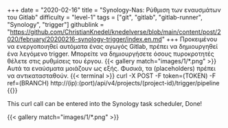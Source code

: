 +++
date = "2020-02-16"
title = "Synology-Nas: Ρύθμιση των εναυσμάτων του Gitlab"
difficulty = "level-1"
tags = ["git", "gitlab", "gitlab-runner", "Synology", "trigger"]
githublink = "https://github.com/ChristianKnedel/knedelverse/blob/main/content/post/2020/february/20200216-synology-trigger/index.en.md"
+++
Προκειμένου να ενεργοποιηθεί αυτόματα ένας αγωγός Gitlab, πρέπει να δημιουργηθεί ένα λεγόμενο trigger. Μπορείτε να δημιουργήσετε όσους πυροκροτητές θέλετε στις ρυθμίσεις του έργου.
{{< gallery match="images/1/*.png" >}}
Αυτά τα εναύσματα μοιάζουν ως εξής. Φυσικά, τα (placeholders) πρέπει να αντικατασταθούν.
{{< terminal >}}
curl -X POST -F token=(TOKEN) -F ref=(BRANCH) http://(ip):(port)/api/v4/projects/(project-id)/trigger/pipeline
{{</terminal >}}

This curl call can be entered into the Synology task scheduler, Done!

{{< gallery match="images/1/*.png" >}}